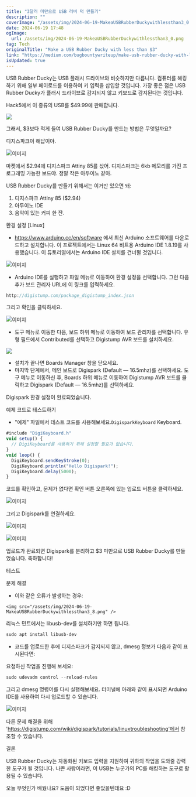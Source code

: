```yaml
---
title: "3달러 미만으로 USB 러버 덕 만들기"
description: ""
coverImage: "/assets/img/2024-06-19-MakeaUSBRubberDuckywithlessthan3_0.png"
date: 2024-06-19 17:48
ogImage:
  url: /assets/img/2024-06-19-MakeaUSBRubberDuckywithlessthan3_0.png
tag: Tech
originalTitle: "Make a USB Rubber Ducky with less than $3"
link: "https://medium.com/bugbountywriteup/make-usb-rubber-ducky-with-less-than-3-fa72dac9e4de"
isUpdated: true
---
```


USB Rubber Ducky는 USB 플래시 드라이브와 비슷하지만 다릅니다. 컴퓨터를 해킹하기 위해 일부 페이로드를 이용하여 키 입력을 삽입할 것입니다. 가장 좋은 점은 USB Rubber Ducky가 플래시 드라이브로 감지되지 않고 키보드로 감지된다는 것입니다.

Hack5에서 이 종류의 USB를 $49.99에 판매합니다.

<img src="/assets/img/2024-06-19-MakeaUSBRubberDuckywithlessthan3_0.png" />

그래서, $3보다 적게 들여 USB Rubber Ducky를 만드는 방법은 무엇일까요?

<div class="content-ad"></div>

디지스파크이 해답이야.

![이미지](/assets/img/2024-06-19-MakeaUSBRubberDuckywithlessthan3_1.png)

마켓에서 $2.94에 디지스파크 Attiny 85를 샀어. 디지스파크는 6kb 메모리를 가진 프로그래밍 가능한 보드야. 정말 작은 아두이노 같아.

USB Rubber Ducky를 만들기 위해서는 이거만 있으면 돼:

1. 디지스파크 Attiny 85 ($2.94)
2. 아두이노 IDE
3. 음악이 있는 커피 한 잔.

<div class="content-ad"></div>

환경 설정 [Linux]

- https://www.arduino.cc/en/software 에서 최신 Arduino 소프트웨어를 다운로드하고 설치합니다. 이 프로젝트에서는 Linux 64 비트용 Arduino IDE 1.8.19를 사용했습니다. 이 튜토리얼에서는 Arduino IDE 설치를 건너뛸 것입니다.

![이미지](/assets/img/2024-06-19-MakeaUSBRubberDuckywithlessthan3_2.png)

- Arduino IDE를 실행하고 파일 메뉴로 이동하여 환경 설정을 선택합니다. 그런 다음 추가 보드 관리자 URL에 이 링크를 입력하세요.

<div class="content-ad"></div>

```js
http://digistump.com/package_digistump_index.json
```

그리고 확인을 클릭하세요.

![이미지](/assets/img/2024-06-19-MakeaUSBRubberDuckywithlessthan3_3.png)

- 도구 메뉴로 이동한 다음, 보드 하위 메뉴로 이동하여 보드 관리자를 선택합니다. 유형 필드에서 Contributed를 선택하고 Digistump AVR 보드를 설치하세요.

<div class="content-ad"></div>

<img src="/assets/img/2024-06-19-MakeaUSBRubberDuckywithlessthan3_4.png" />

- 설치가 끝나면 Boards Manager 창을 닫으세요.
- 마지막 단계에서, 메인 보드로 Digispark (Default — 16.5mhz)를 선택하세요.
  도구 메뉴로 이동하신 후, Boards 하위 메뉴로 이동하여 Digistump AVR 보드를 클릭하고 Digispark (Default — 16.5mhz)를 선택하세요.

Digispark 환경 설정이 완료되었습니다.

예제 코드로 테스트하기

<div class="content-ad"></div>

- "예제" 파일에서 테스트 코드를 사용해보세요.`DigisparkKeyboard` Keyboard.

```js
#include "DigiKeyboard.h"
void setup() {
  // DigiKeyboard를 사용하기 위해 설정할 필요가 없습니다.
}
void loop() {
  DigiKeyboard.sendKeyStroke(0);
  DigiKeyboard.println("Hello Digispark!");
  DigiKeyboard.delay(5000);
}
```

코드를 확인하고, 문제가 없다면 확인 버튼 오른쪽에 있는 업로드 버튼을 클릭하세요.

![이미지](/assets/img/2024-06-19-MakeaUSBRubberDuckywithlessthan3_5.png)

<div class="content-ad"></div>

그리고 Digispark를 연결하세요.

![이미지](/assets/img/2024-06-19-MakeaUSBRubberDuckywithlessthan3_6.png)

![이미지](/assets/img/2024-06-19-MakeaUSBRubberDuckywithlessthan3_7.png)

업로드가 완료되면 Digispark를 분리하고 $3 미만으로 USB Rubber Ducky를 만들었습니다. 축하합니다!

<div class="content-ad"></div>

테스트

문제 해결

- 이와 같은 오류가 발생하는 경우:

`<img src="/assets/img/2024-06-19-MakeaUSBRubberDuckywithlessthan3_8.png" />`

<div class="content-ad"></div>

리눅스 민트에서는 libusb-dev를 설치하기만 하면 됩니다.

```js
sudo apt install libusb-dev
```

- 코드를 업로드한 후에 디지스파크가 감지되지 않고, dmesg 정보가 다음과 같이 표시된다면:

<div class="content-ad"></div>

요청하신 작업을 진행해 보세요:

```js
sudo udevadm control --reload-rules
```

그리고 dmesg 명령어를 다시 실행해보세요. 터미널에 아래와 같이 표시되면 Arduino IDE를 사용하여 다시 업로드할 수 있습니다.

![이미지](/assets/img/2024-06-19-MakeaUSBRubberDuckywithlessthan3_10.png)

<div class="content-ad"></div>

다른 문제 해결을 위해 'https://digistump.com/wiki/digispark/tutorials/linuxtroubleshooting'에서 참조할 수 있습니다.

결론

USB Rubber Ducky는 자동화된 키보드 입력을 지원하여 귀하의 작업을 도와줄 강력한 도구가 될 것입니다. 나쁜 사람이라면, 이 USB는 누군가의 PC를 해킹하는 도구로 활용될 수 있습니다.

오늘 무엇인가 배웠나요?
도움이 되었다면 좋았을텐데요 :D
